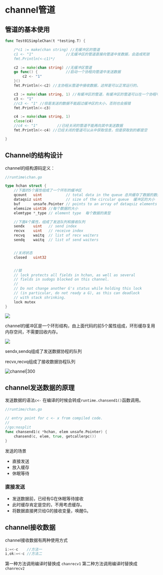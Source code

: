# channel管道

## 管道的基本使用

```go
func Test01SimpleChan(t *testing.T) {

	/*c1 := make(chan string) //无缓冲区的管道
	c1 <- "1"               //无缓冲区的管道直接向管道中发数据，会造成死锁
	fmt.Println(<-c1)*/

	c2 := make(chan string) //无缓冲区管道
	go func() {             //启动一个协程向管道中发送数据
		c2 <- "1"
	}()
	fmt.Println(<-c2) //主协程从管道中接收数据，这样是可以正常运行的。

	c3 := make(chan string, 1) //有缓冲区的管道，有缓冲区的管道可以在一个协程中先发数据，再接收数据
	c3 <- "1"
	//c3 <- "1" //但是发送的数据不能超过缓冲区的大小，否则也会报错
	fmt.Println(<-c3)

	c4 := make(chan string, 1)
	close(c4)
	//c4 <- "1"         //已经关闭的管道不能再向其中发送数据
	fmt.Println(<-c4) //已经关闭的管道可以从中获取信息，但是获取到的都是空

}
```

## Channel的结构设计

 channel的结构源码定义：

```go
//runtime\chan.go

type hchan struct {
	//下面的5个属性组成了一个环形的缓冲区
	qcount   uint           // total data in the queue 总共缓存了数据的数量
	dataqsiz uint           // size of the circular queue  缓冲区的大小
	buf      unsafe.Pointer // points to an array of dataqsiz elements //缓冲区里的第一个缓存的数据，  
	elemsize uint16 //每个数据的大小
	elemtype *_type // element type  每个数据的类型

	//下面4个属性，组成了发送队列和接收队列
	sendx    uint   // send index
	recvx    uint   // receive index
	recvq    waitq  // list of recv waiters
	sendq    waitq  // list of send waiters


	//关闭状态
	closed   uint32


	//锁
	// lock protects all fields in hchan, as well as several
	// fields in sudogs blocked on this channel.
	//
	// Do not change another G's status while holding this lock
	// (in particular, do not ready a G), as this can deadlock
	// with stack shrinking.
	lock mutex
}
```

![](https://gitlab.com/lzk97224/imgs/raw/main/2023/09/20230907_173520_096_0.png)

channel的缓冲区是一个环形结构，由上面代码的前5个属性组成，环形缓存复用内存空间，不需要回收内存。

![](https://gitlab.com/lzk97224/imgs/raw/main/2023/09/20230907_234146_153_0.png)

sendx,sendq组成了发送数据协程的队列

recvx,recvq组成了接收数据协程队列

![channel|300](https://gitlab.com/lzk97224/imgs/raw/main/2023/09/20230908_000321_908_0.png)

## channel发送数据的原理

发送数据的语法`c<-` 在编译的时候会转成`runtime.chansend1()`函数调用。

```go
//runtime/chan.go

// entry point for c <- x from compiled code.  
//  
//go:nosplit  
func chansend1(c *hchan, elem unsafe.Pointer) {  
    chansend(c, elem, true, getcallerpc())  
}
```

发送的场景

- 直接发送
- 放入缓存
- 休眠等待

### 直接发送

- 发送数据前，已经有G在休眠等待接收
- 此时缓存肯定是空的，不用考虑缓存。
- 将数据直接拷贝给G的接收变量，唤醒G。
[](https://boardmix.cn/app/share/CAE.CMDZkQwgASoQZgcjfOhzsvEu0i2oT-K8fzAGQAE/S7I2Ge)

## channel接收数据

channel接收数据有两种使用方式

```go
i:=<-c    //方法一
i,ok:=<-c //方法二
```

第一种方法调用编译时替换成 `chanrecv1`
第二种方法调用编译时替换成 `chanrecv2`
